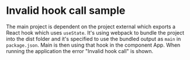 # Invalid hook call sample

The main project is dependent on the project external which exports a React hook which uses `useState`. It's using webpack to bundle the project into the dist folder and it's specified to use the bundled output as `main` in `package.json`. Main is then using that hook in the component App. When running the application the error "Invalid hook call" is shown.